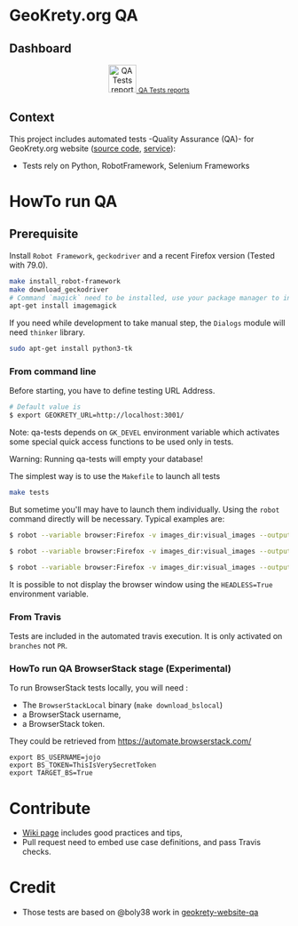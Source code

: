 
# GeoKrety.org QA

## Dashboard


<p align="center">
<a href="https://geokrety.github.io/geokrety-website-qa/"><img src="https://image.flaticon.com/icons/svg/203/203165.svg" width="50" alt="QA Tests reports"/> <small>QA Tests reports</small></a>
</p>

## Context

This project includes automated tests -Quality Assurance (QA)- for  GeoKrety.org website ([source code](https://github.com/geokrety/geokrety-website), [service](https://geokrety.org)):
- Tests rely on Python, RobotFramework, Selenium Frameworks

# HowTo run QA

## Prerequisite
Install `Robot Framework`, `geckodriver` and a recent Firefox version (Tested with 79.0).
```bash
make install_robot-framework
make download_geckodriver
# Command `magick` need to be installed, use your package manager to install it
apt-get install imagemagick
```

If you need while development to take manual step, the `Dialogs` module will need `thinker` library.

```bash
sudo apt-get install python3-tk
```

### From command line

Before starting, you have to define testing URL Address.

```bash
# Default value is
$ export GEOKRETY_URL=http://localhost:3001/
```

Note: qa-tests depends on `GK_DEVEL` environment variable which activates some
special quick access functions to be used only in tests.

Warning: Running qa-tests will empty your database!

The simplest way is to use the `Makefile` to launch all tests
```bash
make tests
```

But sometime you'll may have to launch them individually. Using the `robot`
command directly will be necessary. Typical examples are:
```bash
$ robot --variable browser:Firefox -v images_dir:visual_images --output output.xml --debugfile debugfile.log --log log.html --report report.html --xunit xUnit.xml -d docs/local -V acceptance/vars/robot-vars.py acceptance/

$ robot --variable browser:Firefox -v images_dir:visual_images --output output.xml --debugfile debugfile.log --log log.html --report report.html --xunit xUnit.xml -d docs/local -V acceptance/vars/robot-vars.py acceptance/180_News

$ robot --variable browser:Firefox -v images_dir:visual_images --output output.xml --debugfile debugfile.log --log log.html --report report.html --xunit xUnit.xml -d docs/local -V acceptance/vars/robot-vars.py -s 50_Comments acceptance/180_News

```

It is possible to not display the browser window using the `HEADLESS=True` environment variable.

### From Travis

Tests are included in the automated travis execution. It is only activated on `branches` not `PR`.

### HowTo run QA BrowserStack stage (Experimental)

To run BrowserStack tests locally, you will need :
- The `BrowserStackLocal` binary (`make download_bslocal`)
- a BrowserStack username,
- a BrowserStack token.

They could be retrieved from  https://automate.browserstack.com/

````
export BS_USERNAME=jojo
export BS_TOKEN=ThisIsVerySecretToken
export TARGET_BS=True
````

# Contribute
- [Wiki page](https://github.com/geokrety/geokrety-website-qa/wiki) includes good practices and tips,
- Pull request need to embed use case definitions, and pass Travis checks.


# Credit
- Those tests are based on @boly38 work in [geokrety-website-qa](https://github.com/geokrety/geokrety-website-qa)
